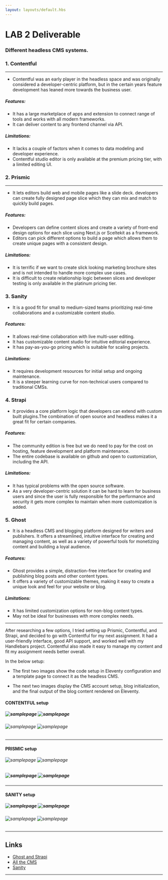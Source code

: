 ```yaml
---
layout: layouts/default.hbs
---
```


# LAB 2 Deliverable

 
### Different headless CMS systems.

### 1. Contentful
---

- Contentful was an early player in the headless space and was originally considered a developer-centric platform, but in the certain years feature development has leaned more towards the business user.

##### Features:
  - It has a large marketplace of apps and extension to connect range of tools and works with all modern frameworks. 
  - It can deliver content to any frontend channel via API.

##### Limitations:
  - It lacks a couple of factors when it comes to data modeling and developer experience.
  - Contentful studio editor is only available at the premium pricing tier, with a limited editing UI.


### 2. Prismic
---

- It lets editors build web and mobile pages like a slide deck. developers can create fully designed page slice which they can mix and match to quickly build pages.

##### Features:
  - Developers can define content slices and create a variety of front-end design options for each slice using Next.js or Sceltekit as a framework. 
  - Editors can pick different options to build a page which allows them to create unique pages with a consistent design.

##### Limitations:
  - It is terrific if we want to create slick looking marketing brochure sites and is not intended to handle more complex use cases. 
  - It is difficult to create relationship logic between slices and developer testing is only available in the platinum pricing tier.

### 3. Sanity
- It is a good fit for small to medium-sized teams prioritizing real-time collaborations and a customizable content studio.

##### Features:
  - It allows real-time collaboration with live multi-user editing. 
  - It has customizable content studio for intuitive editorial experience. 
  - It has pay-as-you-go pricing which is suitable for scaling projects. 

##### Limitations:
  - It requires development resources for initial setup and ongoing maintenance. 
  - It is a steeper learning curve for non-technical users compared to traditional CMSs.


### 4. Strapi
- It provides a core platform logic that developers can extend with custom built plugins.The combination of open source and headless makes it a great fit for certain companies.

##### Features:
  - The community edition is free but we do need to pay for the cost on hosting, feature development and platform maintenance. 
  - The entire codebase is available on github and open to customization, including the API.

##### Limitations:
  - It has typical problems with the open source software. 
  - As a very developer-centric solution it can be hard to learn for business users and since the user is fully responsible for the performance and security it gets more complex to maintain when more customization is added. 


### 5. Ghost
- It is a headless CMS and blogging platform designed for writers and publishers. It offers a streamlined, intuitive interface for creating and managing content, as well as a variety of powerful tools for monetizing content and building a loyal audience.

##### Features:
  - Ghost provides a simple, distraction-free interface for creating and publishing blog posts and other content types. 
  - It offers a variety of customizable themes, making it easy to create a unique look and feel for your website or blog.

##### Limitations:
  - It has limited customization options for non-blog content types. 
  - May not be ideal for businesses with more complex needs.

---

  After researching a few options, I tried setting up Prismic, Contentful, and Strapi, and decided to go with Contentful for my next assignment. It had a user-friendly interface, good API support, and worked well with my Handlebars project. Contentful also made it easy to manage my content and fit my assignment needs better overall. 

In the below setup:
- The first two images show the code setup in Eleventy configuration and a template page to connect it as the headless CMS.

- The next two images display the CMS account setup, blog initialization, and the final output of the blog content rendered on Eleventy.

#### CONTENTFUL setup 

##### ![samplepage](/img/contentful1.png) ![samplepage](/img/contentful2.png)
###### ![samplepage](/img/contentful3.png) ![samplepage](/img/contentful4.png) 

---

#### PRISMIC setup 

###### ![samplepage](/img/prismic3.png) ![samplepage](/img/prismic2.png) 
##### ![samplepage](/img/prismicCMS.png) ![samplepage](/img/prismic4.png)

---

#### SANITY setup 

##### ![samplepage](/img/sanity1.png) ![samplepage](/img/sanity2.png)
###### ![samplepage](/img/sanity3.png) ![samplepage](/img/sanity4.png)
    
---

## Links 
- [Ghost and Strapi](https://hygraph.com/blog/best-headless-cms)
- [All the CMS](https://hackernoon.com/pros-and-cons-of-using-markdown-for-technical-writing-34f277418a8a)
- [Sanity](https://www.searchenginejournal.com/best-headless-cms/522674/#sanity)

---





